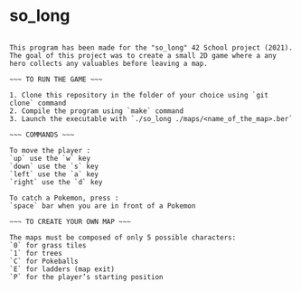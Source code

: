 # so_long

~~~ INTRO ~~~

This program has been made for the "so_long" 42 School project (2021).  
The goal of this project was to create a small 2D game where a any hero collects any valuables before leaving a map.

~~~ TO RUN THE GAME ~~~

1. Clone this repository in the folder of your choice using `git clone` command
2. Compile the program using `make` command
3. Launch the executable with `./so_long ./maps/<name_of_the_map>.ber`

~~~ COMMANDS ~~~

To move the player :  
`up` use the `w` key
`down` use the `s` key
`left` use the `a` key
`right` use the `d` key

To catch a Pokemon, press :
`space` bar when you are in front of a Pokemon

~~~ TO CREATE YOUR OWN MAP ~~~

The maps must be composed of only 5 possible characters:
`0` for grass tiles
`1` for trees
`C` for Pokeballs
`E` for ladders (map exit) 
`P` for the player’s starting position
